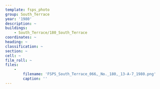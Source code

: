 ```yaml
---
template: fsps_photo
group: South_Terrace
year: '1980'
description: ~
buildings:
    - South_Terrace/180_South_Terrace
coordinates: ~
heading: ~
classification: ~
section: ~
cell: ~
film_roll: ~
files:
    -
        filename: 'FSPS_South_Terrace_066,_No._180,_13-A-7_1980.png'
        caption: ''
---
```

